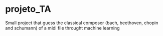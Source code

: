 # projeto_TA

Small project that guess the classical composer (bach, beethoven, chopin and schumann) of a midi file throught machine learning 